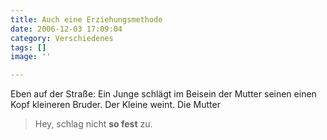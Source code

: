 ```yaml
---
title: Auch eine Erziehungsmethode
date: 2006-12-03 17:09:04
category: Verschiedenes
tags: []
image: ''

---
```


Eben auf der Straße: Ein Junge schlägt im Beisein der Mutter seinen einen Kopf kleineren Bruder. Der Kleine weint. Die Mutter  


> Hey, schlag nicht **so fest** zu.
